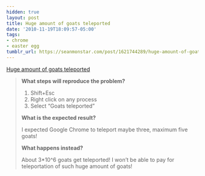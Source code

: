 ```yaml
---
hidden: true
layout: post
title: Huge amount of goats teleported
date: '2010-11-19T18:09:57-05:00'
tags:
- chrome
- easter egg
tumblr_url: https://seanmonstar.com/post/1621744289/huge-amount-of-goats-teleported
---
```

[Huge amount of goats teleported](http://code.google.com/p/chromium/issues/detail?id=31482)  

> **What steps will reproduce the problem?**
> 
> 1. Shift+Esc
> 2. Right click on any process
> 3. Select “Goats teleported”
> 
> **What is the expected result?**
> 
> I expected Google Chrome to teleport maybe three, maximum five goats!
> 
> **What happens instead?**
> 
> About 3\*10^6 goats get teleported! I won’t be able to pay for teleportation of such huge amount of goats!

